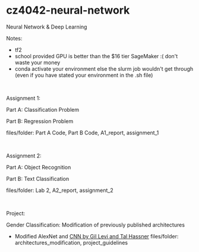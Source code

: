 # cz4042-neural-network
Neural Network &amp; Deep Learning

Notes:
- tf2
- school provided GPU is better than the $16 tier SageMaker :( don't waste your money
- conda activate your environment else the slurm job wouldn't get through (even if you have stated your environment in the .sh file) 


&nbsp;&nbsp;&nbsp;

Assignment 1:

Part A: Classification Problem

Part B: Regression Problem

files/folder: Part A Code, Part B Code, A1_report, assignment_1


&nbsp;

Assignment 2:

Part A: Object Recognition

Part B: Text Classification

files/folder: Lab 2, A2_report, assignment_2

&nbsp;



Project:

Gender Classification: Modification of previously published architectures
- Modified AlexNet and [CNN by Gil Levi and Tal Hassner](https://github.com/GilLevi/AgeGenderDeepLearning)
files/folder: architectures_modification, project_guidelines
